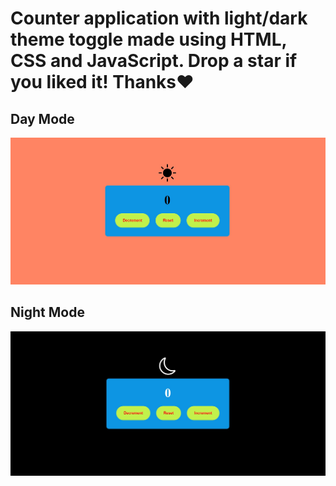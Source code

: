 # Counter application with light/dark theme toggle made using HTML, CSS and JavaScript. Drop a star if you liked it! Thanks❤️
## Day Mode
<img src = "https://github.com/IInnffiinniittyy/Counter-Application/blob/main/Pics/1.jpg"/>

## Night Mode
<img src = "https://github.com/IInnffiinniittyy/Counter-Application/blob/main/Pics/2.jpg"/>
